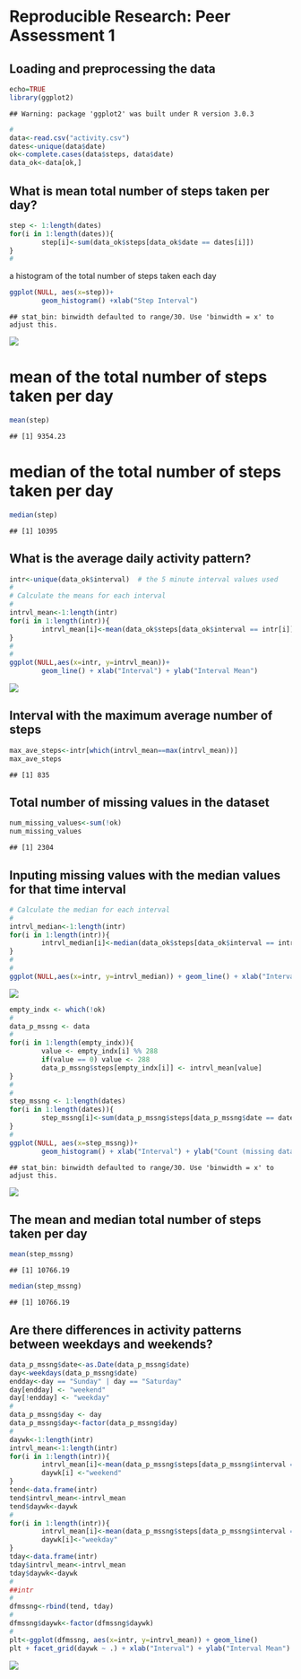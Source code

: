 # Reproducible Research: Peer Assessment 1


## Loading and preprocessing the data

```r
echo=TRUE
library(ggplot2)
```

```
## Warning: package 'ggplot2' was built under R version 3.0.3
```

```r
#
data<-read.csv("activity.csv")
dates<-unique(data$date)
ok<-complete.cases(data$steps, data$date)
data_ok<-data[ok,]
```


## What is mean total number of steps taken per day?


```r
step <- 1:length(dates)
for(i in 1:length(dates)){
        step[i]<-sum(data_ok$steps[data_ok$date == dates[i]])
}
#    
```
a histogram of the total number of steps taken each day

```r
ggplot(NULL, aes(x=step))+
        geom_histogram() +xlab("Step Interval")
```

```
## stat_bin: binwidth defaulted to range/30. Use 'binwidth = x' to adjust this.
```

![](PA1_template_files/figure-html/unnamed-chunk-2-1.png) 

# mean  of the total number of steps taken per day


```r
mean(step)
```

```
## [1] 9354.23
```

# median of the total number of steps taken per day


```r
median(step)
```

```
## [1] 10395
```

## What is the average daily activity pattern?


```r
intr<-unique(data_ok$interval)  # the 5 minute interval values used
#
# Calculate the means for each interval
#
intrvl_mean<-1:length(intr)
for(i in 1:length(intr)){
        intrvl_mean[i]<-mean(data_ok$steps[data_ok$interval == intr[i]])
}
#
#
ggplot(NULL,aes(x=intr, y=intrvl_mean))+
        geom_line() + xlab("Interval") + ylab("Interval Mean")
```

![](PA1_template_files/figure-html/unnamed-chunk-5-1.png) 

## Interval with the maximum average number of steps

```r
max_ave_steps<-intr[which(intrvl_mean==max(intrvl_mean))]  
max_ave_steps
```

```
## [1] 835
```

## Total number of missing values in the dataset


```r
num_missing_values<-sum(!ok)
num_missing_values
```

```
## [1] 2304
```

## Inputing missing values with the median values for that time interval


```r
# Calculate the median for each interval
#
intrvl_median<-1:length(intr)
for(i in 1:length(intr)){
        intrvl_median[i]<-median(data_ok$steps[data_ok$interval == intr[i]])
}
#
#
ggplot(NULL,aes(x=intr, y=intrvl_median)) + geom_line() + xlab("Interval") + ylab("Interval Median")
```

![](PA1_template_files/figure-html/unnamed-chunk-8-1.png) 


```r
empty_indx <- which(!ok)
#
data_p_mssng <- data
#
for(i in 1:length(empty_indx)){
        value <- empty_indx[i] %% 288
        if(value == 0) value <- 288
        data_p_mssng$steps[empty_indx[i]] <- intrvl_mean[value]
}     
#
#
step_mssng <- 1:length(dates)
for(i in 1:length(dates)){
        step_mssng[i]<-sum(data_p_mssng$steps[data_p_mssng$date == dates[i]])
}
#        
ggplot(NULL, aes(x=step_mssng))+
        geom_histogram() + xlab("Interval") + ylab("Count (missing data replaced with median)")
```

```
## stat_bin: binwidth defaulted to range/30. Use 'binwidth = x' to adjust this.
```

![](PA1_template_files/figure-html/unnamed-chunk-9-1.png) 

## The mean and median total number of steps taken per day


```r
mean(step_mssng)
```

```
## [1] 10766.19
```

```r
median(step_mssng)
```

```
## [1] 10766.19
```


## Are there differences in activity patterns between weekdays and weekends?

```r
data_p_mssng$date<-as.Date(data_p_mssng$date)
day<-weekdays(data_p_mssng$date)
endday<-day == "Sunday" | day == "Saturday"
day[endday] <- "weekend"
day[!endday] <- "weekday"
#
data_p_mssng$day <- day
data_p_mssng$day<-factor(data_p_mssng$day)
#
daywk<-1:length(intr)
intrvl_mean<-1:length(intr)
for(i in 1:length(intr)){
        intrvl_mean[i]<-mean(data_p_mssng$steps[data_p_mssng$interval == intr[i]&data_p_mssng$day=="weekend"])
        daywk[i] <-"weekend"
}
tend<-data.frame(intr)
tend$intrvl_mean<-intrvl_mean
tend$daywk<-daywk
#
for(i in 1:length(intr)){
        intrvl_mean[i]<-mean(data_p_mssng$steps[data_p_mssng$interval == intr[i]&data_p_mssng$day=="weekday"])
        daywk[i]<-"weekday"
}
tday<-data.frame(intr)
tday$intrvl_mean<-intrvl_mean
tday$daywk<-daywk
#
##intr
#
dfmssng<-rbind(tend, tday)
#
dfmssng$daywk<-factor(dfmssng$daywk)
#
plt<-ggplot(dfmssng, aes(x=intr, y=intrvl_mean)) + geom_line()
plt + facet_grid(daywk ~ .) + xlab("Interval") + ylab("Interval Mean")
```

![](PA1_template_files/figure-html/unnamed-chunk-11-1.png) 
